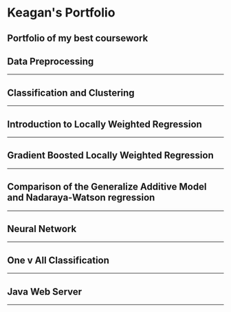 # Keagan's Portfolio
Portfolio of my best coursework
---

## Data Preprocessing
---

## Classification and Clustering
---

## Introduction to Locally Weighted Regression
---

## Gradient Boosted Locally Weighted Regression
---

## Comparison of the Generalize Additive Model and Nadaraya-Watson regression
---

## Neural Network
---

## One v All Classification
---

## Java Web Server
---
